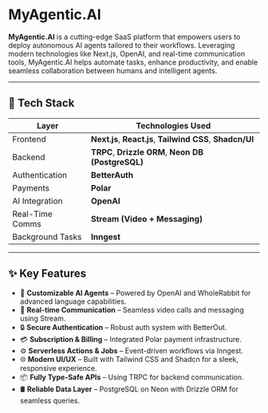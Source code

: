 # MyAgentic.AI

**MyAgentic.AI** is a cutting-edge SaaS platform that empowers users to deploy autonomous AI agents tailored to their workflows. Leveraging modern technologies like Next.js, OpenAI, and real-time communication tools, MyAgentic.AI helps automate tasks, enhance productivity, and enable seamless collaboration between humans and intelligent agents.

---

## 🚀 Tech Stack

| Layer             | Technologies Used                                                                 |
|-------------------|-----------------------------------------------------------------------------------|
| Frontend          | **Next.js**, **React.js**, **Tailwind CSS**, **Shadcn/UI**                        |
| Backend           | **TRPC**, **Drizzle ORM**, **Neon DB (PostgreSQL)**                               |
| Authentication    | **BetterAuth**                                                                    |
| Payments          | **Polar**                                                                         |
| AI Integration    | **OpenAI**                                                                        |
| Real-Time Comms   | **Stream (Video + Messaging)**                                                    |
| Background Tasks  | **Inngest**                                                                       |

---

## ✨ Key Features

- 🔧 **Customizable AI Agents** – Powered by OpenAI and WholeRabbit for advanced language capabilities.
- 🎥 **Real-time Communication** – Seamless video calls and messaging using Stream.
- 🔒 **Secure Authentication** – Robust auth system with BetterOut.
- 💳 **Subscription & Billing** – Integrated Polar payment infrastructure.
- ⚙️ **Serverless Actions & Jobs** – Event-driven workflows via Inngest.
- 🌐 **Modern UI/UX** – Built with Tailwind CSS and Shadcn for a sleek, responsive experience.
- 📦 **Fully Type-Safe APIs** – Using TRPC for backend communication.
- 🛢 **Reliable Data Layer** – PostgreSQL on Neon with Drizzle ORM for seamless queries.
